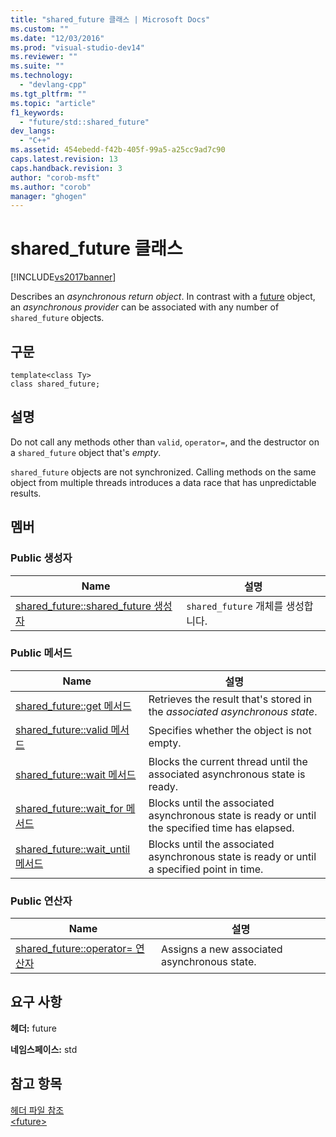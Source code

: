 ```yaml
---
title: "shared_future 클래스 | Microsoft Docs"
ms.custom: ""
ms.date: "12/03/2016"
ms.prod: "visual-studio-dev14"
ms.reviewer: ""
ms.suite: ""
ms.technology: 
  - "devlang-cpp"
ms.tgt_pltfrm: ""
ms.topic: "article"
f1_keywords: 
  - "future/std::shared_future"
dev_langs: 
  - "C++"
ms.assetid: 454ebedd-f42b-405f-99a5-a25cc9ad7c90
caps.latest.revision: 13
caps.handback.revision: 3
author: "corob-msft"
ms.author: "corob"
manager: "ghogen"
---
```

# shared_future 클래스
[!INCLUDE[vs2017banner](../assembler/inline/includes/vs2017banner.md)]

Describes an *asynchronous return object*.  In contrast with a [future](../standard-library/future-class.md) object, an *asynchronous provider* can be associated with any number of `shared_future` objects.  
  
## 구문  
  
```  
template<class Ty>  
class shared_future;  
```  
  
## 설명  
 Do not call any methods other than `valid`, `operator=`, and the destructor on a `shared_future` object that's *empty*.  
  
 `shared_future` objects are not synchronized.  Calling methods on the same object from multiple threads introduces a data race that has unpredictable results.  
  
## 멤버  
  
### Public 생성자  
  
|Name|설명|  
|----------|--------|  
|[shared\_future::shared\_future 생성자](../Topic/shared_future::shared_future%20Constructor.md)|`shared_future` 개체를 생성합니다.|  
  
### Public 메서드  
  
|Name|설명|  
|----------|--------|  
|[shared\_future::get 메서드](../Topic/shared_future::get%20Method.md)|Retrieves the result that's stored in the *associated asynchronous state*.|  
|[shared\_future::valid 메서드](../Topic/shared_future::valid%20Method.md)|Specifies whether the object is not empty.|  
|[shared\_future::wait 메서드](../Topic/shared_future::wait%20Method.md)|Blocks the current thread until the associated asynchronous state is ready.|  
|[shared\_future::wait\_for 메서드](../Topic/shared_future::wait_for%20Method.md)|Blocks until the associated asynchronous state is ready or until the specified time has elapsed.|  
|[shared\_future::wait\_until 메서드](../Topic/shared_future::wait_until%20Method.md)|Blocks until the associated asynchronous state is ready or until a specified point in time.|  
  
### Public 연산자  
  
|Name|설명|  
|----------|--------|  
|[shared\_future::operator\= 연산자](../Topic/shared_future::operator=%20Operator.md)|Assigns a new associated asynchronous state.|  
  
## 요구 사항  
 **헤더:** future  
  
 **네임스페이스:** std  
  
## 참고 항목  
 [헤더 파일 참조](../standard-library/cpp-standard-library-header-files.md)   
 [\<future\>](../standard-library/future.md)